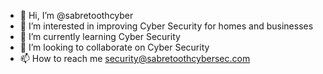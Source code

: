 - 👋 Hi, I’m @sabretoothcyber
- 👀 I’m interested in improving Cyber Security for homes and businesses
- 🌱 I’m currently learning Cyber Security
- 💞️ I’m looking to collaborate on Cyber Security
- 📫 How to reach me security@sabretoothcybersec.com

<!---
sabretoothcyber/sabretoothcyber is a ✨ special ✨ repository because its `README.md` (this file) appears on your GitHub profile.
You can click the Preview link to take a look at your changes.
--->
